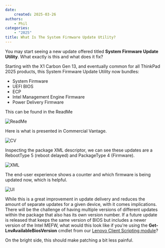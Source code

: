 ```yaml
---
date:
    created: 2025-03-26
authors:
    - Phil
categories:
    - "2025"
title: What Is The System Firmware Update Utility?
---
```


You may start seeing a new update offered titled **System Firmware Update Utility**. What exactly is this and what does it fix?

<!-- more -->

Starting with the X1 Carbon Gen 13, and eventually common for all ThinkPad 2025 products, this System Firmware Update Utility now bundles:

- System Firmware
- UEFI BIOS
- ECP
- Intel Management Engine Firmware
- Power Delivery Firmware

This can be found in the ReadMe

![ReadMe](https://cdrt.github.io/mk_blog/img/2025/system_fw_utility/image1.jpg)

Here is what is presented in Commercial Vantage.

![CV](https://cdrt.github.io/mk_blog/img/2025/system_fw_utility/image2.jpg)

Inspecting the package XML descriptor, we can see these updates are a RebootType 5 (reboot delayed) and PackageType 4 (Firmware).

![XML](https://cdrt.github.io/mk_blog/img/2025/system_fw_utility/image3.jpg)

The end-user experience shows a counter and which firmware is being updated now, which is helpful.

![UI](https://cdrt.github.io/mk_blog/img/2025/system_fw_utility/image4.jpg)

While this is a great improvement in update delivery and reduces the amount of separate updates for a given device, with it comes implications. There will be the challenge of having multiple versions of different updates within the package that also has its own version number. If a future update is released that keeps the same version of BIOS but includes a newer version of the Intel MEFW, what would this look like if you're using the **Get-LnvAvailableBiosVersion** cmdlet from our [Lenovo Client Scripting module](https://docs.lenovocdrt.com/guides/lcsm/lcsm_top/)?

On the bright side, this should make patching a bit less painful.